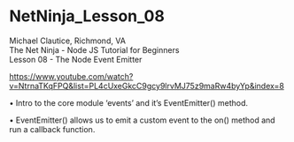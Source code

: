 # NetNinja_Lesson_08

Michael Clautice, Richmond, VA<br>
The Net Ninja - Node JS Tutorial for Beginners<br>
Lesson 08 - The Node Event Emitter

https://www.youtube.com/watch?v=NtrnaTKqFPQ&list=PL4cUxeGkcC9gcy9lrvMJ75z9maRw4byYp&index=8

• Intro to the core module ‘events’ and it’s EventEmitter() method.

• EventEmitter() allows us to emit a custom event to the on() method and run a callback function.
